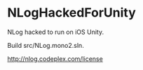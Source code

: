 NLogHackedForUnity
==================

NLog hacked to run on iOS Unity.

Build src/NLog.mono2.sln.

http://nlog.codeplex.com/license

